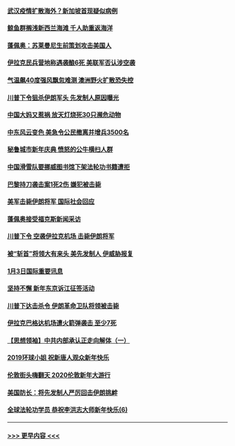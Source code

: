 #### [武汉疫情扩散海外？新加坡首现疑似病例](../pages/prog202/a102745347.md?t=01050455) 
#### [鲸鱼群搁浅新西兰海滩 千人助重返海洋](../pages/prog202/a102745257.md?t=01050455) 
#### [蓬佩奥：苏莱曼尼生前策划攻击美国人](../pages/prog202/a102745305.md?t=01050455) 
#### [伊拉克民兵营地称遇袭酿6死 美联军否认涉空袭](../pages/prog202/a102745093.md?t=01050455) 
#### [气温飙40度强风飘忽难测 澳洲野火扩散恐失控](../pages/prog202/a102744951.md?t=01050455) 
#### [川普下令狙杀伊朗军头 先发制人原因曝光](../pages/prog202/a102744900.md?t=01050455) 
#### [中国大妈又惹祸 放天灯烧死30只濒危动物](../pages/prog202/a102744899.md?t=01050455) 
#### [中东风云变色 美急令公民撤离并增兵3500名](../pages/prog202/a102744827.md?t=01050455) 
#### [秘鲁城市新年庆典 愤怒的公牛横扫人群](../pages/prog202/a102744618.md?t=01050455) 
#### [中国滑雪队要挪威图书馆下架法轮功书籍遭拒](../pages/prog202/a102744639.md?t=01050455) 
#### [巴黎持刀袭击案1死2伤 嫌犯被击毙](../pages/prog202/a102744566.md?t=01050455) 
#### [美军击毙伊朗将军 国际社会回应](../pages/prog202/a102744485.md?t=01050455) 
#### [蓬佩奥接受福克斯新闻采访](../pages/prog202/a102744480.md?t=01050455) 
#### [川普下令 空袭伊拉克机场 击毙伊朗将军](../pages/prog202/a102744470.md?t=01050455) 
#### [被“斩首”将领大有来头 美先发制人 伊威胁报复](../pages/prog202/a102744454.md?t=01050455) 
#### [1月3日国际重要讯息](../pages/prog202/a102744301.md?t=01050455) 
#### [坚持不懈 新年东京诉江征签活动](../pages/prog202/a102744303.md?t=01050455) 
#### [川普下达击杀令 伊朗革命卫队将领被击毙](../pages/prog202/a102741911.md?t=01050455) 
#### [伊拉克巴格达机场遭火箭弹袭击 至少7死](../pages/prog202/a102744115.md?t=01050455) 
#### [【思想领袖】中共内部承认正走向解体（一）](../pages/prog202/a102744097.md?t=01050455) 
#### [2019环球小姐 祝新唐人观众新年快乐](../pages/prog202/a102744043.md?t=01050455) 
#### [伦敦街头嗨翻天 2020伦敦新年大游行](../pages/prog202/a102743925.md?t=01050455) 
#### [美国防长：将先发制人严厉回击伊朗挑衅](../pages/prog202/a102743930.md?t=01050455) 
#### [全球法轮功学员 恭祝李洪志大师新年快乐(6)](../pages/prog202/a102743899.md?t=01050455) 

----
#### [ >>> 更早内容 <<< ](../indexes/prog202-earlier.md)
